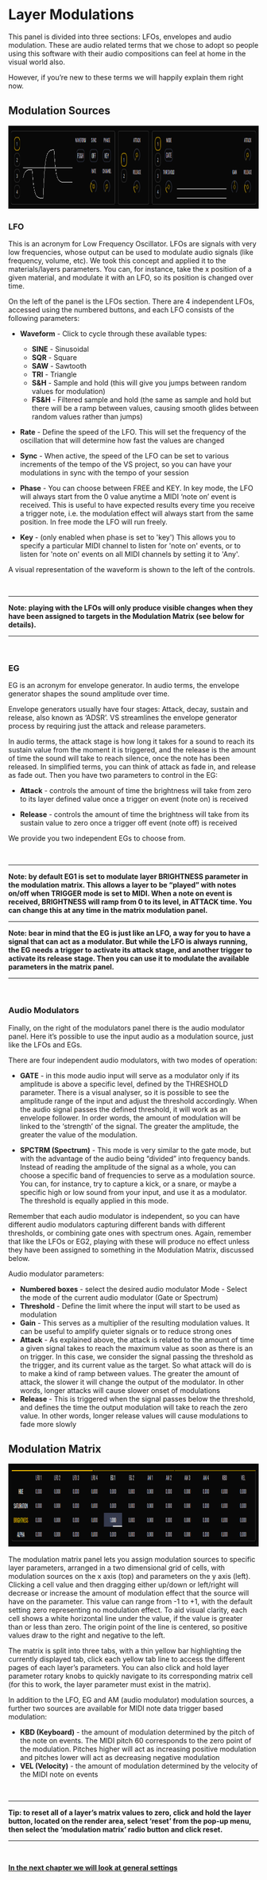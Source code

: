 # Layer Modulations

This panel is divided into three sections: LFOs, envelopes and audio modulation.
These are audio related terms that we chose to adopt so people using this software with their audio compositions can feel at home in the visual world also.

However, if you’re new to these terms we will happily explain them right now.

## Modulation Sources

<img alt="VS Layer Controls" src="/vs/vs1/images/modulation-sources@2x.png" width="977" height="167"/>

### LFO

This is an acronym for Low Frequency Oscillator. LFOs are signals with very low frequencies, whose output can be used to modulate audio signals (like frequency, volume, etc). We took this concept and applied it to the materials/layers parameters. You can, for instance, take the x position of a given material, and modulate it with an LFO, so its position is changed over time.

On the left of the panel is the LFOs section. There are 4 independent LFOs, accessed using the numbered buttons, and each LFO consists of the following parameters:

- **Waveform** - Click to cycle through these available types:

  - **SINE** - Sinusoidal
  - **SQR** - Square
  - **SAW** - Sawtooth
  - **TRI** - Triangle
  - **S&H** - Sample and hold (this will give you jumps between random values for modulation)
  - **FS&H** - Filtered sample and hold (the same as sample and hold but there will be a ramp between values, causing smooth glides between random values rather than jumps)

- **Rate** - Define the speed of the LFO. This will set the frequency of the oscillation that will determine how fast the values are changed

- **Sync** - When active, the speed of the LFO can be set to various increments of the tempo of the VS project, so you can have your modulations in sync with the tempo of your session

- **Phase** - You can choose between FREE and KEY. In key mode, the LFO will always start from the 0 value anytime a MIDI ‘note on’ event is received. This is useful to have expected results every time you receive a trigger note, i.e. the modulation effect will always start from the same position. In free mode the LFO will run freely.

- **Key** - (only enabled when phase is set to 'key') This allows you to specify a particular MIDI channel to listen for 'note on' events, or to listen for 'note on' events on all MIDI channels by setting it to 'Any'.

A visual representation of the waveform is shown to the left of the controls.

<br/>

---

**Note: playing with the LFOs will only produce visible changes when they have been assigned to targets in the Modulation Matrix (see below for details).**

---

<br/>

### EG

EG is an acronym for envelope generator. In audio terms, the envelope generator shapes the sound amplitude over time.

Envelope generators usually have four stages: Attack, decay, sustain and release, also known as ‘ADSR’. VS streamlines the envelope generator process by requiring just the attack and release parameters.

In audio terms, the attack stage is how long it takes for a sound to reach its sustain value from the moment it is triggered, and the release is the amount of time the sound will take to reach silence, once the note has been released. In simplified terms, you can think of attack as fade in, and release as fade out. Then you have two parameters to control in the EG:

- **Attack** - controls the amount of time the brightness will take from zero to its layer defined value once a trigger on event (note on) is received

- **Release** - controls the amount of time the brightness will take from its sustain value to zero once a trigger off event (note off) is received

We provide you two independent EGs to choose from.

<br/>

---

**Note: by default EG1 is set to modulate layer BRIGHTNESS parameter in the modulation matrix. This allows a layer to be “played” with notes on/off when TRIGGER mode is set to MIDI. When a note on event is received, BRIGHTNESS will ramp from 0 to its level, in ATTACK time. You can change this at any time in the matrix modulation panel.**

---

**Note: bear in mind that the EG is just like an LFO, a way for you to have a signal that can act as a modulator. But while the LFO is always running, the EG needs a trigger to activate its attack stage, and another trigger to activate its release stage. Then you can use it to modulate the available parameters in the matrix panel.**

---

<br/>

### Audio Modulators

Finally, on the right of the modulators panel there is the audio modulator panel. Here it’s possible to use the input audio as a modulation source, just like the LFOs and EGs.

There are four independent audio modulators, with two modes of operation:

- **GATE** - in this mode audio input will serve as a modulator only if its amplitude is above a specific level, defined by the THRESHOLD parameter. There is a visual analyser, so it is possible to see the amplitude range of the input and adjust the threshold accordingly. When the audio signal passes the defined threshold, it will work as an envelope follower. In order words, the amount of modulation will be linked to the ‘strength’ of the signal. The greater the amplitude, the greater the value of the modulation.

- **SPCTRM (Spectrum)** - This mode is very similar to the gate mode, but with the advantage of the audio being “divided” into frequency bands. Instead of reading the amplitude of the signal as a whole, you can choose a specific band of frequencies to serve as a modulation source. You can, for instance, try to capture a kick, or a snare, or maybe a specific high or low sound from your input, and use it as a modulator. The threshold is equally applied in this mode.

Remember that each audio modulator is independent, so you can have different audio modulators capturing different bands with different thresholds, or combining gate ones with spectrum ones. Again, remember that like the LFOs or EG2, playing with these will produce no effect unless they have been assigned to something in the Modulation Matrix, discussed below.

Audio modulator parameters:

- **Numbered boxes** - select the desired audio modulator
  Mode - Select the mode of the current audio modulator (Gate or Spectrum)
- **Threshold** - Define the limit where the input will start to be used as modulation
- **Gain** - This serves as a multiplier of the resulting modulation values. It can be useful to amplify quieter signals or to reduce strong ones
- **Attack** - As explained above, the attack is related to the amount of time a given signal takes to reach the maximum value as soon as there is an on trigger. In this case, we consider the signal passing the threshold as the trigger, and its current value as the target. So what attack will do is to make a kind of ramp between values. The greater the amount of attack, the slower it will change the output of the modulator. In other words, longer attacks will cause slower onset of modulations
- **Release** - This is triggered when the signal passes below the threshold, and defines the time the output modulation will take to reach the zero value. In other words, longer release values will cause modulations to fade more slowly

## Modulation Matrix

<img alt="VS Layer Controls" src="/vs/vs1/images/modulation-matrix@2x.png" width="977" height="167" />

The modulation matrix panel lets you assign modulation sources to specific layer parameters, arranged in a two dimensional grid of cells, with modulation sources on the x axis (top) and parameters on the y axis (left). Clicking a cell value and then dragging either up/down or left/right will decrease or increase the amount of modulation effect that the source will have on the parameter. This value can range from -1 to +1, with the default setting zero representing no modulation effect. To aid visual clarity, each cell shows a white horizontal line under the value, if the value is greater than or less than zero. The origin point of the line is centered, so positive values draw to the right and negative to the left.

The matrix is split into three tabs, with a thin yellow bar highlighting the currently displayed tab, click each yellow tab line to access the different pages of each layer’s parameters. You can also click and hold layer parameter rotary knobs to quickly navigate to its corresponding matrix cell (for this to work, the layer parameter must exist in the matrix).

In addition to the LFO, EG and AM (audio modulator) modulation sources, a further two sources are available for MIDI note data trigger based modulation:

- **KBD (Keyboard)** - the amount of modulation determined by the pitch of the note on events. The MIDI pitch 60 corresponds to the zero point of the modulation. Pitches higher will act as increasing positive modulation and pitches lower will act as decreasing negative modulation
- **VEL (Velocity)** - the amount of modulation determined by the velocity of the MIDI note on events

<br/>

---

**Tip: to reset all of a layer’s matrix values to zero, click and hold the layer button, located on the render area, select ‘reset’ from the pop-up menu, then select the ‘modulation matrix’ radio button and click reset.**

---

<br/>

[**In the next chapter we will look at general settings**](settings)

